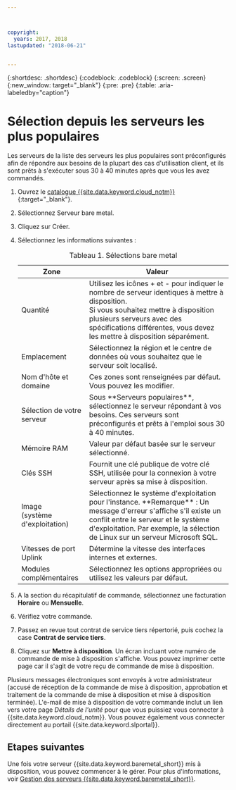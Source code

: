 ```yaml
---



copyright:
  years: 2017, 2018
lastupdated: "2018-06-21"


---
```


{:shortdesc: .shortdesc}
{:codeblock: .codeblock}
{:screen: .screen}
{:new_window: target="_blank"}
{:pre: .pre}
{:table: .aria-labeledby="caption"}


# Sélection depuis les serveurs les plus populaires
Les serveurs de la liste des serveurs les plus populaires sont préconfigurés afin de répondre aux besoins de la plupart des cas d'utilisation client, et ils sont prêts à s'exécuter sous 30 à 40 minutes après que vous les avez commandés.
1. Ouvrez le [catalogue {{site.data.keyword.cloud_notm}}](https://console.bluemix.net/catalog/){:target="_blank"}.   
2. Sélectionnez Serveur bare metal.
3. Cliquez sur Créer.
2. Sélectionnez les informations suivantes :
    <table>
    <CAPTION>Tableau 1. Sélections bare metal</CAPTION>
    <THEAD>
    <TR>
    <th>Zone</th>
    <th>Valeur</th>
    </TR>
    </THEAD>
    <TBODY>
    <tr>
    <td>Quantité</td>
    <td>Utilisez les icônes + et - pour indiquer le nombre de serveur identiques à mettre à disposition.<br>Si vous souhaitez mettre à disposition plusieurs serveurs avec des spécifications différentes, vous devez les mettre à disposition séparément.
    <tr>
    <td>Emplacement</td>
    <td>Sélectionnez la région et le centre de données où vous souhaitez que le serveur soit localisé.</td>
    </tr>
    <tr>
    <tr>
    <td>Nom d'hôte et domaine</td>
    <td>Ces zones sont renseignées par défaut. Vous pouvez les modifier.</td>
    </tr>
    <tr>
    <td>Sélection de votre serveur</td>
    <td>Sous **Serveurs populaires**, sélectionnez le serveur répondant à vos besoins. Ces serveurs sont préconfigurés et prêts à l'emploi sous 30 à 40 minutes.
    </tr>
    <tr>
    <td>Mémoire RAM</td>
    <td>Valeur par défaut basée sur le serveur sélectionné.</td>
    </tr>
    <tr>
    <td>Clés SSH</td>
    <td>Fournit une clé publique de votre clé SSH, utilisée pour la connexion à votre serveur après sa mise à disposition.</td>
    </tr>
    <tr>
    <td>Image <br>(système d'exploitation)</td>
    <td>Sélectionnez le système d'exploitation pour l'instance. **Remarque** : Un message d'erreur s'affiche s'il existe un conflit entre le serveur et le système d'exploitation. Par exemple, la sélection de Linux sur un serveur Microsoft SQL.</td>
    </tr>
    <td>Vitesses de port Uplink</td>
    <td>Détermine la vitesse des interfaces internes et externes.</td>
    </tr>
    <tr>
    <td>Modules complémentaires</td>
    <td> Sélectionnez les options appropriées ou utilisez les valeurs par défaut.</td>
    </tr>
    </TBODY>
    </table>

3.  A la section du récapitulatif de commande, sélectionnez une facturation **Horaire** ou **Mensuelle**. 
4.  Vérifiez votre commande.
5.  Passez en revue tout contrat de service tiers répertorié, puis cochez la case **Contrat de service tiers**.
6.  Cliquez sur **Mettre à disposition**. Un écran incluant votre numéro de commande de mise à disposition s'affiche. Vous pouvez imprimer cette page car il s'agit de votre reçu de commande de mise à disposition.

 Plusieurs messages électroniques sont envoyés à votre administrateur (accusé de réception de la commande de mise à disposition, approbation et traitement de la commande de mise à disposition et mise à disposition terminée). L'e-mail de mise à disposition de votre commande inclut un lien vers votre page *Détails de l'unité* pour que vous puissiez vous connecter à {{site.data.keyword.cloud_notm}}. Vous pouvez également vous connecter directement au portail {{site.data.keyword.slportal}}.


## Etapes suivantes
Une fois votre serveur {{site.data.keyword.baremetal_short}} mis à disposition, vous pouvez commencer à le gérer. Pour plus d'informations, voir [Gestion des serveurs {{site.data.keyword.baremetal_short}}](../bare-metal/managing.html).
